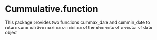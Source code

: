 # Cummulative.function
This package provides two functions cummax_date and cummin_date to return cummulative maxima or minima of the elements of a vector of date object
